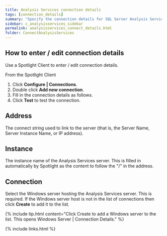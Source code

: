 ```yaml
---
title: Analysis Services connection details
tags: [connection_details]
summary: "Specify the connection details for SQL Server Analysis Services."
sidebar: c_analysisservices_sidebar
permalink: analysisservices_connect_details.html
folder: ConnectAnalysisServices
---
```




## How to enter / edit connection details

Use a Spotlight Client to enter / edit connection details.

From the Spotlight Client

1.  Click **Configure \| Connections**.
2.  Double click **Add new connection**.
3.  Fill in the connection details as follows.
4.  Click **Test** to test the connection.


## Address

The connect string used to link to the server (that is, the Server Name, Server Instance Name, or IP address).

## Instance

The instance name of the Analysis Services server. This is filled in automatically by Spotlight as the content to follow the "/" in the address.

## Connection

Select the Windows server hosting the Analysis Services server. This is required. If the Windows server host is not in the list of connections then click **Create** to add it to the list.


  {% include tip.html content="Click Create to add a Windows server to the list. This opens Windows Server \| Connection Details." %}




{% include links.html %}
